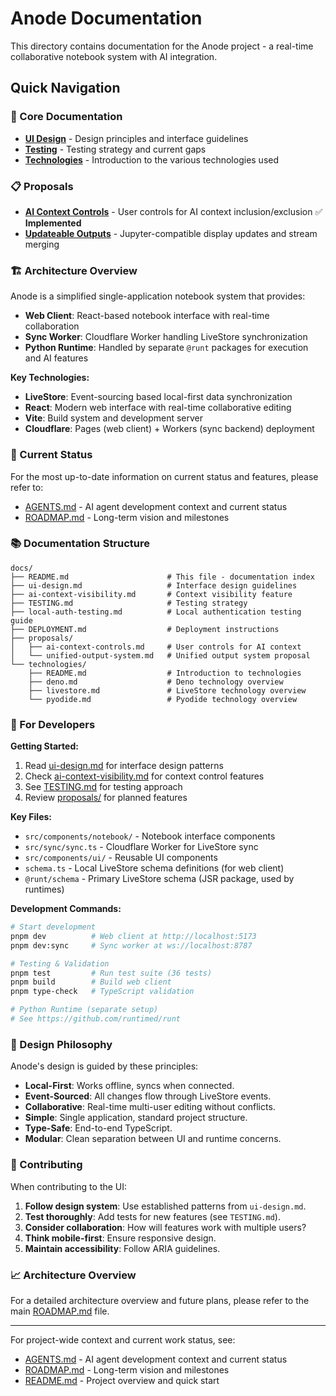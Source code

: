 # Anode Documentation

This directory contains documentation for the Anode project - a real-time
collaborative notebook system with AI integration.

## Quick Navigation

### 📖 Core Documentation

- **[UI Design](./ui-design.md)** - Design principles and interface guidelines
- **[Testing](./TESTING.md)** - Testing strategy and current gaps
- **[Technologies](./technologies/README.md)** - Introduction to the various technologies used

### 📋 Proposals

- **[AI Context Controls](./proposals/ai-context-controls.md)** - User controls
  for AI context inclusion/exclusion ✅ **Implemented**
- **[Updateable Outputs](./proposals/updateable-outputs.md)** -
  Jupyter-compatible display updates and stream merging

### 🏗️ Architecture Overview

Anode is a simplified single-application notebook system that provides:

- **Web Client**: React-based notebook interface with real-time collaboration
- **Sync Worker**: Cloudflare Worker handling LiveStore synchronization
- **Python Runtime**: Handled by separate `@runt` packages for execution and AI
  features

**Key Technologies:**

- **LiveStore**: Event-sourcing based local-first data synchronization
- **React**: Modern web interface with real-time collaborative editing
- **Vite**: Build system and development server
- **Cloudflare**: Pages (web client) + Workers (sync backend) deployment

### 🚀 Current Status

For the most up-to-date information on current status and features, please refer to:

- [AGENTS.md](../AGENTS.md) - AI agent development context and current status
- [ROADMAP.md](../ROADMAP.md) - Long-term vision and milestones

### 📚 Documentation Structure

```
docs/
├── README.md                      # This file - documentation index
├── ui-design.md                   # Interface design guidelines
├── ai-context-visibility.md       # Context visibility feature
├── TESTING.md                     # Testing strategy
├── local-auth-testing.md          # Local authentication testing guide
├── DEPLOYMENT.md                  # Deployment instructions
├── proposals/
│   ├── ai-context-controls.md     # User controls for AI context
│   └── unified-output-system.md   # Unified output system proposal
└── technologies/
    ├── README.md                  # Introduction to technologies
    ├── deno.md                    # Deno technology overview
    ├── livestore.md               # LiveStore technology overview
    └── pyodide.md                 # Pyodide technology overview
```

### 🔧 For Developers

**Getting Started:**

1. Read [ui-design.md](./ui-design.md) for interface design patterns
2. Check [ai-context-visibility.md](./ai-context-visibility.md) for context
   control features
3. See [TESTING.md](./TESTING.md) for testing approach
4. Review [proposals/](./proposals/) for planned features

**Key Files:**

- `src/components/notebook/` - Notebook interface components
- `src/sync/sync.ts` - Cloudflare Worker for LiveStore sync
- `src/components/ui/` - Reusable UI components
- `schema.ts` - Local LiveStore schema definitions (for web client)
- `@runt/schema` - Primary LiveStore schema (JSR package, used by runtimes)

**Development Commands:**

```bash
# Start development
pnpm dev          # Web client at http://localhost:5173
pnpm dev:sync     # Sync worker at ws://localhost:8787

# Testing & Validation
pnpm test         # Run test suite (36 tests)
pnpm build        # Build web client
pnpm type-check   # TypeScript validation

# Python Runtime (separate setup)
# See https://github.com/runtimed/runt
```

### 🧠 Design Philosophy

Anode's design is guided by these principles:

- **Local-First**: Works offline, syncs when connected.
- **Event-Sourced**: All changes flow through LiveStore events.
- **Collaborative**: Real-time multi-user editing without conflicts.
- **Simple**: Single application, standard project structure.
- **Type-Safe**: End-to-end TypeScript.
- **Modular**: Clean separation between UI and runtime concerns.

### 🤝 Contributing

When contributing to the UI:

1.  **Follow design system**: Use established patterns from `ui-design.md`.
2.  **Test thoroughly**: Add tests for new features (see `TESTING.md`).
3.  **Consider collaboration**: How will features work with multiple users?
4.  **Think mobile-first**: Ensure responsive design.
5.  **Maintain accessibility**: Follow ARIA guidelines.

### 📈 Architecture Overview

For a detailed architecture overview and future plans, please refer to the main [ROADMAP.md](../ROADMAP.md) file.

---

For project-wide context and current work status, see:

- [AGENTS.md](../AGENTS.md) - AI agent development context and current status
- [ROADMAP.md](../ROADMAP.md) - Long-term vision and milestones
- [README.md](../README.md) - Project overview and quick start
